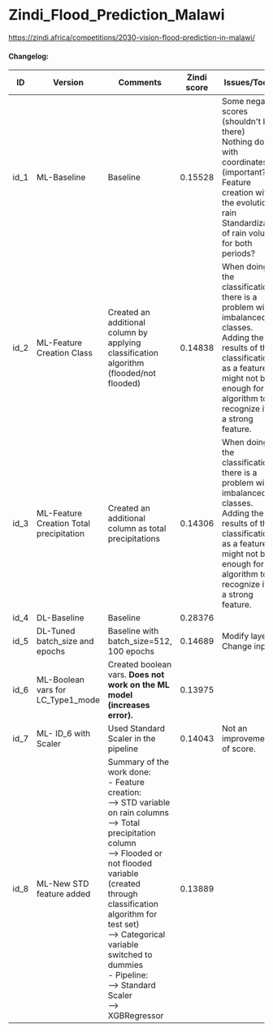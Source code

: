 # Zindi_Flood_Prediction_Malawi
https://zindi.africa/competitions/2030-vision-flood-prediction-in-malawi/

#### Changelog:



| ID   | Version                                 | Comments                                                     | Zindi score | Issues/Todo's                                                |
| ---- | --------------------------------------- | ------------------------------------------------------------ | ----------- | ------------------------------------------------------------ |
| id_1 | ML-Baseline                             | Baseline                                                     | 0.15528     | Some negative scores (shouldn't be there)<br />Nothing done with coordinates (important?)<br />Feature creation with the evolution of rain<br />Standardization of rain volume for both periods? |
| id_2 | ML-Feature Creation Class               | Created an additional column by applying classification algorithm (flooded/not flooded) | 0.14838     | When doing the classification, there is a problem with imbalanced classes.<br />Adding the results of the classification as a feature might not be enough for the algorithm to recognize it as a strong feature. |
| id_3 | ML-Feature Creation Total precipitation | Created an additional column as total precipitations         | 0.14306     | When doing the classification, there is a problem with imbalanced classes.<br />Adding the results of the classification as a feature might not be enough for the algorithm to recognize it as a strong feature. |
| id_4 | DL-Baseline                             | Baseline                                                     | 0.28376     |                                                              |
| id_5 | DL-Tuned batch_size and epochs          | Baseline with batch_size=512, 100 epochs                     | 0.14689     | Modify layers.<br />Change inputs                            |
| id_6 | ML-Boolean vars for LC_Type1_mode       | Created boolean vars. **Does not work on the ML model (increases error).** | 0.13975     |                                                              |
| id_7 | ML- ID_6 with Scaler                    | Used Standard Scaler in the pipeline                         | 0.14043     | Not an improvement of score.                                 |
| id_8 | ML-New STD feature added                | Summary of the work done:<br />- Feature creation:<br />--> STD variable on rain columns<br />--> Total precipitation column<br />--> Flooded or not flooded variable (created through classification algorithm for test set)<br />--> Categorical variable switched to dummies<br />- Pipeline:<br />--> Standard Scaler<br />--> XGBRegressor | 0.13889     |                                                              |
